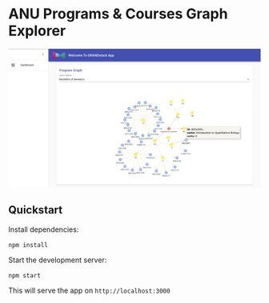 # ANU Programs & Courses Graph Explorer

![](img/1.jpg)

## Quickstart

Install dependencies:

```
npm install
```

Start the development server:

```
npm start
```

This will serve the app on `http://localhost:3000`
